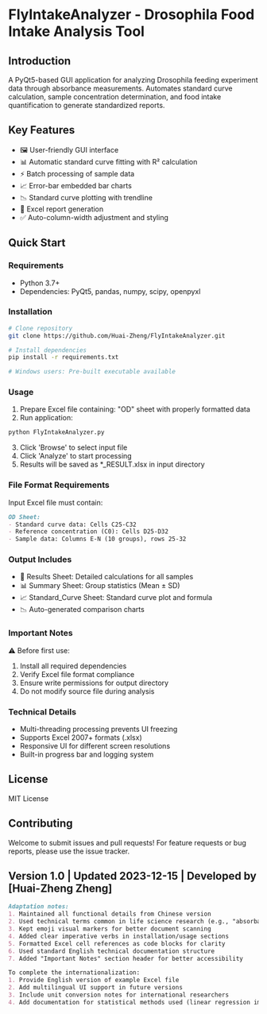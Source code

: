 # FlyIntakeAnalyzer - Drosophila Food Intake Analysis Tool
## Introduction

A PyQt5-based GUI application for analyzing Drosophila feeding experiment data through absorbance measurements. Automates standard curve calculation, sample concentration determination, and food intake quantification to generate standardized reports.

## Key Features

- 🖼️ User-friendly GUI interface
- 📊 Automatic standard curve fitting with R² calculation
- ⚡ Batch processing of sample data
- 📈 Error-bar embedded bar charts
- 📉 Standard curve plotting with trendline
- 📁 Excel report generation
- ✅ Auto-column-width adjustment and styling

## Quick Start

### Requirements
- Python 3.7+
- Dependencies: PyQt5, pandas, numpy, scipy, openpyxl

### Installation
```bash
# Clone repository
git clone https://github.com/Huai-Zheng/FlyIntakeAnalyzer.git

# Install dependencies
pip install -r requirements.txt

# Windows users: Pre-built executable available
```
### Usage
1. Prepare Excel file containing:
    "OD" sheet with properly formatted data
2. Run application:
```bash
python FlyIntakeAnalyzer.py
```
3. Click 'Browse' to select input file
4. Click 'Analyze' to start processing
5. Results will be saved as *_RESULT.xlsx in input directory
### File Format Requirements
Input Excel file must contain:
```markdown
OD Sheet:
- Standard curve data: Cells C25-C32
- Reference concentration (C0): Cells D25-D32
- Sample data: Columns E-N (10 groups), rows 25-32
```
### Output Includes
- 📄 Results Sheet: Detailed calculations for all samples
- 📊 Summary Sheet: Group statistics (Mean ± SD)
- 📈 Standard_Curve Sheet: Standard curve plot and formula
- 📉 Auto-generated comparison charts
### Important Notes
⚠️ Before first use:
1. Install all required dependencies
2. Verify Excel file format compliance
3. Ensure write permissions for output directory
4. Do not modify source file during analysis
### Technical Details
- Multi-threading processing prevents UI freezing
- Supports Excel 2007+ formats (.xlsx)
- Responsive UI for different screen resolutions
- Built-in progress bar and logging system
## License
MIT License
## Contributing
Welcome to submit issues and pull requests! For feature requests or bug reports, please use the issue tracker.
## Version 1.0 | Updated 2023-12-15 | Developed by [Huai-Zheng Zheng]
```Markdown
Adaptation notes:
1. Maintained all functional details from Chinese version
2. Used technical terms common in life science research (e.g., "absorbance", "Drosophila")
3. Kept emoji visual markers for better document scanning
4. Added clear imperative verbs in installation/usage sections
5. Formatted Excel cell references as code blocks for clarity
6. Used standard English technical documentation structure
7. Added "Important Notes" section header for better accessibility

To complete the internationalization:
1. Provide English version of example Excel file
2. Add multilingual UI support in future versions
3. Include unit conversion notes for international researchers
4. Add documentation for statistical methods used (linear regression implementation)
```

